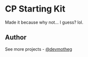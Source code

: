 # CP Starting Kit

Made it because why not... I guess? lol.

## Author

See more projects - [@devmotheg](https://github.com/devmotheg?tab=repositories)